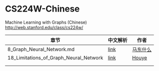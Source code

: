 # CS224W-Chinese
Machine Learning with Graphs (Chinese) http://web.stanford.edu/class/cs224w/



| 章节                                   | 中文解析                                                     | 作者  |
| -------------------------------------- | ------------------------------------------------------------ | ----- |
| 8_Graph_Neural_Network.md | [link](https://github.com/Jhy1993/CS224W-Chinese/blob/master/CS224W_Chinese/8_Graph_Neural_Network.md) | [马东什么](https://www.zhihu.com/people/he-he-he-he-77-19-21) |
| 18_Limitations_of_Graph_Neural_Network | [link](https://github.com/Jhy1993/CS224W-Chinese/blob/master/CS224W_Chinese/18_Limitations_of_Graph_Neural_Network.md) | [Houye](https://www.zhihu.com/people/Jhy1993) |
|                                        |                                                              |       |
|                                        |                                                              |       |









